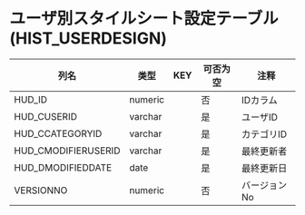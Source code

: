# ユーザ別スタイルシート設定テーブル(HIST_USERDESIGN)
| 列名   | 类型   | KEY  | 可否为空 | 注释   |
| ---- | ---- | ---- | ---- | ---- |
|HUD_ID|numeric||否|IDカラム|
|HUD_CUSERID|varchar||是|ユーザID|
|HUD_CCATEGORYID|varchar||是|カテゴリID|
|HUD_CMODIFIERUSERID|varchar||是|最終更新者|
|HUD_DMODIFIEDDATE|date||是|最終更新日|
|VERSIONNO|numeric||否|バージョンNo|
